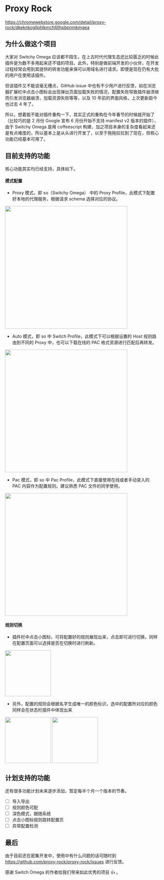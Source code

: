 # Proxy Rock
https://chromewebstore.google.com/detail/proxy-rock/dkeknkogllphlkmcfdjllhpbpnmkmgea

## 为什么做这个项目

大家对 Switchy Omega 应该都不陌生，在上古时代代理生态还比较匮乏的时候此插件是为数不多用起来还不错的项目。此外，特别是做前端开发的小伙伴，在开发过程经常会用到其提供的转发功能来保可以用域名进行请求。即使是现在仍有大批的用户在使用该插件。

但该插件又不能说毫无槽点，GitHub issue 中也有不少用户进行反馈，如在浏览器扩展栏中点击小图标会出现弹出页面加载失败的情况，配置失败导致插件崩溃继而引发浏览器崩溃，加载资源失败等等，以及 10 年前的界面风格，上次更新距今也过去 4 年了。

所以，想着能不能对插件重构一下，其实正式的重构在今年春节的时候就开始了（比较巧的是 2 月份 Google 宣布 6 月份开始不支持 manifest v2 版本的插件），由于 Switchy Omega 是用 coffeescript 构建，加之项目本身的复杂度看起来还是有点难度的，所以基本上是从头进行开发了，以至于拖拖拉拉到了现在，但核心功能已经基本可用了。

## 目前支持的功能

核心功能其实均已经支持，具体如下。

#### 模式配置

* Proxy 模式，即 so（Switchy Omega） 中的 Proxy Profile，此模式下配置好本地的代理服务，根据请求 schema 选择对应的协议。
  
<img src="https://i.imgur.com/gFqdpOF.png" width="400"></img>


* Auto 模式，即 so 中 Switch Profile，此模式下可以根据设置的 Host 规则路由到不同的 Proxy 中，也可以下载在线的 PAC 格式资源进行匹配后再转发。
  
<img src="https://i.imgur.com/Hz5xj97.png" width="400"></img>


* Pac 模式，即 so 中 Pac Profile，此模式下直接使用在线或者手动录入的 PAC 内容作为配置规则。建议熟悉 PAC 文件的同学使用。
  
<img src="https://i.imgur.com/3TdiJBp.png" width="400"></img>

#### 规则切换

* 插件栏中点击小图标，可将配置好的规则展现出来，点击即可进行切换，同样在配置页面可以选择是否在切换时进行刷新。


<img src="https://i.imgur.com/g82JG6U.png" width="150"></img>


* 另外，配置的规则会根据名字生成唯一的颜色标识，选中的配置所对应的颜色同样会在状态栏插件中体现出来

<img src="https://i.imgur.com/chWyWut.png" width="150"></img>
<img src="https://i.imgur.com/hk6aIv6.png" width="150"></img>


## 计划支持的功能

还有很多功能计划未来逐步添加，暂定每半个月一个版本的节奏。
- [ ] 导入导出
- [ ] 规则颜色可配
- [ ] 深色模式，跟随系统
- [ ] 点击小图标规则跳转配置页
- [ ] 异常配置检测

## 最后
由于目前还在密集开发中，使用中有什么问题的话可随时到 https://github.com/proxy-rock/proxy-rock/issues 进行反馈。

感谢 Switch Omega 的作者给我们带来如此优秀的项目 :+1: 。
